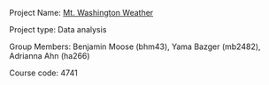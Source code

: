 Project Name: [Mt. Washington Weather](https://github.com/bhmoose/ORIE4741_MtWashingtonWeather)

Project type: Data analysis

Group Members: Benjamin Moose (bhm43), Yama Bazger (mb2482), Adrianna Ahn (ha266)

Course code: 4741

